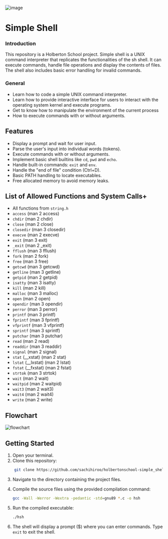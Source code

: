 ![image](https://apply.holbertonschool.com/holberton-logo.png)


# Simple Shell

### Introduction

This repository is a Holberton School project. Simple shell is a UNIX command interpreter that replicates the functionalities of the sh shell. It can execute commands, handle file operations and display the contents of files. The shell also includes basic error handling for invalid commands.

### General

* Learn how to code a simple UNIX command interpreter.
* Learn how to provide interactive interface for users to interact with the operating system kernel and execute programs.
* Get to know how to manipulate the environment of the current process
* How to execute commands with or without arguments.

## Features

* Display a prompt and wait for user input.
* Parse the user's input into individual words (tokens).
* Execute commands with or without arguments.
* Implement basic shell builtins like `cd`, `pwd` and `echo`.
* Handle built-in commands: `exit` and `env`.
* Handle the "end of file" condition (Ctrl+D).
* Basic PATH handling to locate executables.
* Free allocated memory to avoid memory leaks.

## List of Allowed Functions and System Calls+

- All functions from `string.h`
- `access` (man 2 access)
- `chdir` (man 2 chdir)
- `close` (man 2 close)
- `closedir` (man 3 closedir)
- `execve` (man 2 execve)
- `exit` (man 3 exit)
- `_exit` (man 2 _exit)
- `fflush` (man 3 fflush)
- `fork` (man 2 fork)
- `free` (man 3 free)
- `getcwd` (man 3 getcwd)
- `getline` (man 3 getline)
- `getpid` (man 2 getpid)
- `isatty` (man 3 isatty)
- `kill` (man 2 kill)
- `malloc` (man 3 malloc)
- `open` (man 2 open)
- `opendir` (man 3 opendir)
- `perror` (man 3 perror)
- `printf` (man 3 printf)
- `fprintf` (man 3 fprintf)
- `vfprintf` (man 3 vfprintf)
- `sprintf` (man 3 sprintf)
- `putchar` (man 3 putchar)
- `read` (man 2 read)
- `readdir` (man 3 readdir)
- `signal` (man 2 signal)
- `stat` (__xstat) (man 2 stat)
- `lstat` (__lxstat) (man 2 lstat)
- `fstat` (__fxstat) (man 2 fstat)
- `strtok` (man 3 strtok)
- `wait` (man 2 wait)
- `waitpid` (man 2 waitpid)
- `wait3` (man 2 wait3)
- `wait4` (man 2 wait4)
- `write` (man 2 write)

## Flowchart

![flowchart](https://github.com/sachihiroo/holbertonschool-simple_shell/assets/146719992/e1e125b5-6480-4db0-89dc-33b8e978f372)

## Getting Started

1. Open your terminal.
2. Clone this repository:


```bash
    git clone https://github.com/sachihiroo/holbertonschool-simple_shell
   ```

3. Navigate to the directory containing the project files.

4. Compile the source files using the provided compilation command:

   ```bash
   gcc -Wall -Werror -Wextra -pedantic -std=gnu89 *.c -o hsh
      ```


5. Run the compiled executable:

   ```bash
   ./hsh
   ```

6. The shell will display a prompt ($) where you can enter commands. Type `exit` to exit the shell.













